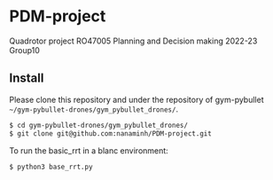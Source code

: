 # PDM-project
 Quadrotor project RO47005 Planning and Decision making 2022-23
 Group10

## Install
Please clone this repository and under the repository of gym-pybullet `~/gym-pybullet-drones/gym_pybullet_drones/`.

```sh
$ cd gym-pybullet-drones/gym_pybullet_drones/
$ git clone git@github.com:nanaminh/PDM-project.git
```
To run the basic_rrt in a blanc environment:
```sh
$ python3 base_rrt.py 
```
